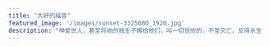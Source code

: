 ```yaml
---
title: "大好的福音"
featured_image: '/images/sunset-3325080_1920.jpg'
description: "神爱世人，甚至将祂的独生子赐给他们，叫一切信他的，不至灭亡，反得永生"
---
```

